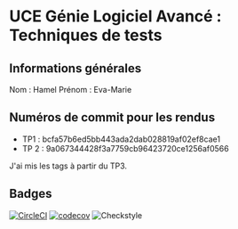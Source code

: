 # UCE Génie Logiciel Avancé : Techniques de tests

## Informations générales

Nom : Hamel
Prénom : Eva-Marie

## Numéros de commit pour les rendus

- TP1 : bcfa57b6ed5bb443ada2dab028819af02ef8cae1
- TP 2 : 9a067344428f3a7759cb96423720ce1256af0566

J'ai mis les tags à partir du TP3.

## Badges

[![CircleCI](https://dl.circleci.com/status-badge/img/gh/Eva-MarieH/ceri-m1-techniques-de-test/tree/master.svg?style=svg)](https://dl.circleci.com/status-badge/redirect/gh/Eva-MarieH/ceri-m1-techniques-de-test/tree/master)
[![codecov](https://codecov.io/gh/Eva-MarieH/ceri-m1-techniques-de-test/graph/badge.svg?token=YPRM5NS46W)](https://codecov.io/gh/Eva-MarieH/ceri-m1-techniques-de-test)
![Checkstyle](https://github.com/USERNAME/REPOSITORY/actions/workflows/checkstyle.yml/badge.svg)

